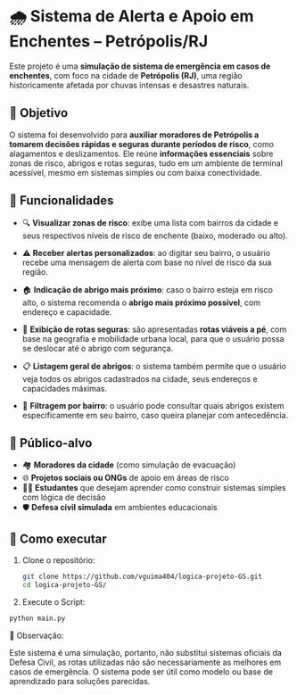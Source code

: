 # 🌧️ Sistema de Alerta e Apoio em Enchentes – Petrópolis/RJ

Este projeto é uma **simulação de sistema de emergência em casos de enchentes**, com foco na cidade de **Petrópolis (RJ)**, uma região historicamente afetada por chuvas intensas e desastres naturais.

## 🧭 Objetivo

O sistema foi desenvolvido para **auxiliar moradores de Petrópolis a tomarem decisões rápidas e seguras durante períodos de risco**, como alagamentos e deslizamentos. Ele reúne **informações essenciais** sobre zonas de risco, abrigos e rotas seguras, tudo em um ambiente de terminal acessível, mesmo em sistemas simples ou com baixa conectividade.

## 🧩 Funcionalidades

- 🔍 **Visualizar zonas de risco**: exibe uma lista com bairros da cidade e seus respectivos níveis de risco de enchente (baixo, moderado ou alto).

- ⚠️ **Receber alertas personalizados**: ao digitar seu bairro, o usuário recebe uma mensagem de alerta com base no nível de risco da sua região.

- 🏠 **Indicação de abrigo mais próximo**: caso o bairro esteja em risco alto, o sistema recomenda o **abrigo mais próximo possível**, com endereço e capacidade.

- 🧭 **Exibição de rotas seguras**: são apresentadas **rotas viáveis a pé**, com base na geografia e mobilidade urbana local, para que o usuário possa se deslocar até o abrigo com segurança.

- 📋 **Listagem geral de abrigos**: o sistema também permite que o usuário veja todos os abrigos cadastrados na cidade, seus endereços e capacidades máximas.

- 🔎 **Filtragem por bairro**: o usuário pode consultar quais abrigos existem especificamente em seu bairro, caso queira planejar com antecedência.

## 🧪 Público-alvo

- 🏘️ **Moradores da cidade** (como simulação de evacuação)
- 🌐 **Projetos sociais ou ONGs** de apoio em áreas de risco
- 👨‍🎓 **Estudantes** que desejam aprender como construir sistemas simples com lógica de decisão
- 🛡️ **Defesa civil simulada** em ambientes educacionais

## 🚀 Como executar

1. Clone o repositório:

   ```bash
   git clone https://github.com/vguima404/logica-projeto-GS.git
   cd logica-projeto-GS/

2. Execute o Script:
 ```bash
 python main.py
 ```
📌 Observação:

Este sistema é uma simulação, portanto, não substitui sistemas oficiais da Defesa Civil, as rotas utilizadas não são necessariamente as melhores em casos de emergência. O sistema pode ser útil como modelo ou base de aprendizado para soluções parecidas.
